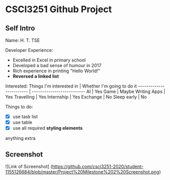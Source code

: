# CSCI3251 Github Project

## Self Intro

Name: H. T. TSE

Developer Experience:
* Excelled in Excel in primary school
* Developed a bad sense of humour in 2017
* Rich experience in printing "Hello World!"
* **Reversed a linked list**

Interested:
Things I'm interested in | Whether I'm going to do it
------------------------ | --------------------------
AI | Yes
Game | Maybe
Writing Apps | Yes
Travelling | Yes
Internship | Yes
Exchange | No
Sleep early | No

Things to do:
- [x] use task list
- [x] use table
- [x] use all required __styling elements__

anything extra

## Screenshot
![Link of Screenshot]
(https://github.com/csci3251-2020/student-1155126684/blob/master/Project%20Milestone%202%20Screenshot.png)
